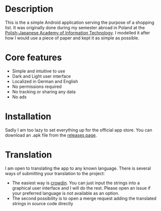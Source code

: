 # Description
This is the a simple Android application serving the purpose of a shopping list. It was originally done during my semester abroad in Poland at the [Polish-Japanese Academy of Information Technology](https://www.pja.edu.pl/en/). I modelled it after how I would use a piece of paper and kept it as simple as possible.

# Core features
- Simple and intuitive to use
- Dark and Light user interface
- Localized in German and English
- No permissions required
- No tracking or sharing any data
- No ads

# Installation
Sadly I am too lazy to set everything up for the official app store. You can download an .apk file from the [releases page](https://github.com/Abrynos/ShoppingList/releases/latest).

# Translation
I am open to translating the app to any known language. There is several ways of submitting your translation to the project:
- The easiest way is [crowdin](https://crowdin.com/project/abrynosshoppinglist). You can just input the strings into a graphical user interface and I will do the rest. Please open an issue if your preferred language is not available as an option.
- The second possibility is to open a merge request adding the translated strings in source code directly

